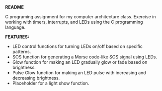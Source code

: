 **README**

C programing assignment for my computer architecture class. Exercise in working with timers, interrupts, and LEDs using the C programming
language.

**FEATURES:**
- LED control functions for turning LEDs on/off based on specific patterns.
- SOS function for generating a Morse code-like SOS signal using LEDs.
- Glow function for making an LED gradually glow or fade based on brightness.
- Pulse Glow function for making an LED pulse with increasing and decreasing brightness.
- Placeholder for a light show function.
